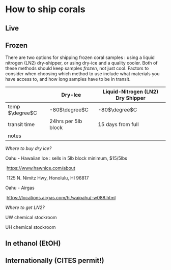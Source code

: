 # How to ship corals



## Live



## Frozen

There are two options for shipping frozen coral samples :  using a liquid nitrogen (LN2) dry-shipper, or using dry-ice and a quality cooler.  Both of these methods should keep samples *frozen*, not just cool. Factors to consider when choosing which method to use include what materials you have access to, and how long samples have to be in transit. 	

|                 | Dry-Ice             | Liquid-Nitrogen (LN2) Dry Shipper |
| --------------- | ------------------- | --------------------------------- |
| temp $\degree$C | -80$\degree$C       | -80$\degree$C                     |
| transit time    | 24hrs per 5lb block | 15 days from full                 |
| notes           |                     |                                   |

*Where to buy dry ice?*

Oahu - Hawaiian Ice : sells in 5lb block minimum, $15/5lbs

​	https://www.hawnice.com/about

​	1125 N. Nimitz Hwy, Honolulu, HI 96817

Oahu - Airgas

​	https://locations.airgas.com/hi/waipahu/-w088.html

*Where to get LN2?*

UW chemical stockroom

UH chemical stockroom

## In ethanol (EtOH)

## Internationally (CITES permit!)





